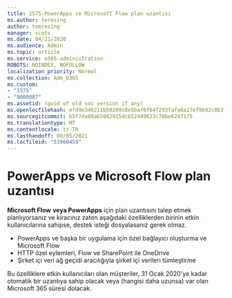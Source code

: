 ```yaml
---
title: 1575-PowerApps ve Microsoft Flow plan uzantısı
ms.author: toresing
author: tomresing
manager: scotv
ms.date: 04/21/2020
ms.audience: Admin
ms.topic: article
ms.service: o365-administration
ROBOTS: NOINDEX, NOFOLLOW
localization_priority: Normal
ms.collection: Adm_O365
ms.custom:
- "1575"
- "9000087"
ms.assetid: (guid of old soc version if any)
ms.openlocfilehash: efd9e346211b50209c8e5baf6f64f293fafa6a27ef9b92c8b3f6fade889307a4
ms.sourcegitcommit: b5f7da89a650d2915dc652449623c78be6247175
ms.translationtype: MT
ms.contentlocale: tr-TR
ms.lasthandoff: 08/05/2021
ms.locfileid: "53960459"
---
```

# <a name="powerapps-and-microsoft-flow-plan-extension"></a>PowerApps ve Microsoft Flow plan uzantısı

**Microsoft Flow** **veya PowerApps** için plan uzantısını talep etmek planlıyorsanız ve kiracınız zaten aşağıdaki özelliklerden birinin etkin kullanıcılarına sahipse, destek isteği dosyalasanız gerek olmaz.

- PowerApps ve başka bir uygulama için özel bağlayıcı oluşturma ve Microsoft Flow
- HTTP özel eylemleri, Flow ve SharePoint ile OneDrive
- Şirket içi veri ağ geçidi aracılığıyla şirket içi verileri tümleştirme

Bu özelliklere etkin kullanıcıları olan müşteriler, 31 Ocak 2020'ye kadar otomatik bir uzantıya sahip olacak veya (hangisi daha uzunsa) var olan Microsoft 365 süresi dolacak.